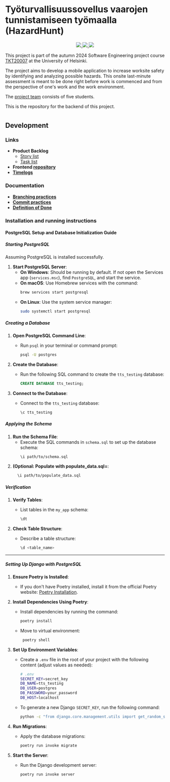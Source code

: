 # Työturvallisuussovellus vaarojen tunnistamiseen työmaalla (HazardHunt)

<p align="center">
  <a href="https://github.com/Ohtu-Tyoturvallisuus/tts-backend/actions/workflows/main_tts-app.yml" alt="Continuous Integration">
    <img src="https://github.com/Ohtu-Tyoturvallisuus/tts-backend/actions/workflows/main_tts-app.yml/badge.svg"/>
  </a>
  <a href="https://codecov.io/github/Ohtu-Tyoturvallisuus/TTS-backend" > 
    <img src="https://codecov.io/github/Ohtu-Tyoturvallisuus/TTS-backend/branch/luo_testit_viewsille/graph/badge.svg?token=AA5KQ8B86A"/> 
  </a>
  <a href="https://github.com/Ohtu-Tyoturvallisuus/tts-frontend/blob/main/LICENSE" alt="License">
    <img src="https://img.shields.io/github/license/Ohtu-Tyoturvallisuus/tts-frontend"/>
  </a>
</p>

This project is part of the autumn 2024 Software Engineering project course [TKT20007](https://github.com/HY-TKTL/TKT20007-Ohjelmistotuotantoprojekti/) at the University of Helsinki.

The project aims to develop a mobile application to increase worksite safety by identifying and analyzing possible hazards. This onsite last-minute assessment is meant to be done right before work is commenced and from the perspective of one's work and the work environment.

The [project team](https://github.com/orgs/Ohtu-Tyoturvallisuus/people?query=role%3Aowner) consists of five students.

This is the repository for the backend of this project.
#


## Development

### Links

- **Product Backlog**
  - [Story list](https://github.com/orgs/Ohtu-Tyoturvallisuus/projects/1/views/1)
  - [Task list](https://github.com/orgs/Ohtu-Tyoturvallisuus/projects/1/views/2)
- **Frontend [repository](https://github.com/Ohtu-Tyoturvallisuus/tts-frontend)**
- **[Timelogs](https://study.cs.helsinki.fi/projekti/timelogs)**

### Documentation
- **[Branching practices](https://github.com/Ohtu-Tyoturvallisuus/tts-frontend/blob/main/docs/branching-practices.md)**
- **[Commit practices](https://github.com/Ohtu-Tyoturvallisuus/tts-frontend/blob/main/docs/commit-practices.md)**
- **[Definition of Done](https://github.com/Ohtu-Tyoturvallisuus/tts-frontend/blob/main/docs/definition-of-done.md)**

### Installation and running instructions

#### PostgreSQL Setup and Database Initialization Guide

##### Starting PostgreSQL

Assuming PostgreSQL is installed successfully.

1. **Start PostgreSQL Server**:
   - **On Windows**: Should be running by default. If not open the Services app (`services.msc`), find `PostgreSQL`, and start the service.
   - **On macOS**: Use Homebrew services with the command:
     ```bash
     brew services start postgresql
     ```
   - **On Linux**: Use the system service manager:
     ```bash
     sudo systemctl start postgresql
     ```

##### Creating a Database

1. **Open PostgreSQL Command Line**:
   - Run `psql` in your terminal or command prompt:
     ```bash
     psql -U postgres
     ```

2. **Create the Database**:
   - Run the following SQL command to create the `tts_testing` database:
     ```sql
     CREATE DATABASE tts_testing;
     ```

3. **Connect to the Database**:
   - Connect to the `tts_testing` database:
     ```sql
     \c tts_testing
     ```

##### Applying the Schema

1. **Run the Schema File**:
   - Execute the SQL commands in `schema.sql` to set up the database schema:
     ```bash
     \i path/to/schema.sql
     ```
2. **(Optional: Populate with populate_data.sql=**:
   ```bash
     \i path/to/populate_data.sql
     ```

##### Verification

1. **Verify Tables**:
   - List tables in the `my_app` schema:
     ```bash
     \dt
     ```

2. **Check Table Structure**:
   - Describe a table structure:
     ```bash
     \d <table_name>
     ```

---


##### Setting Up Django with PostgreSQL

1. **Ensure Poetry is Installed**:
    - If you don't have Poetry installed, install it from the official Poetry website: [Poetry Installation](https://python-poetry.org/docs/).

2. **Install Dependencies Using Poetry**:
    - Install dependencies by running the command:
         ```bash
         poetry install
         ```
    - Move to virtual environment:
        ```bash
         poetry shell
         ```

3. **Set Up Environment Variables**:
   - Create a `.env` file in the root of your project with the following content (adjust values as needed):
     ```bash
     # .env
     SECRET_KEY=secret_key
     DB_NAME=tts_testing
     DB_USER=postgres
     DB_PASSWORD=your_password
     DB_HOST=localhost
     ```
   - To generate a new Django `SECRET_KEY`, run the following command:
     ```bash
     python -c "from django.core.management.utils import get_random_secret_key; print(get_random_secret_key())"
     ```
   
4. **Run Migrations**:
   - Apply the database migrations:
     ```bash
     poetry run invoke migrate
     ```

5. **Start the Server**:
   - Run the Django development server:
     ```bash
     poetry run invoke server
     ```
